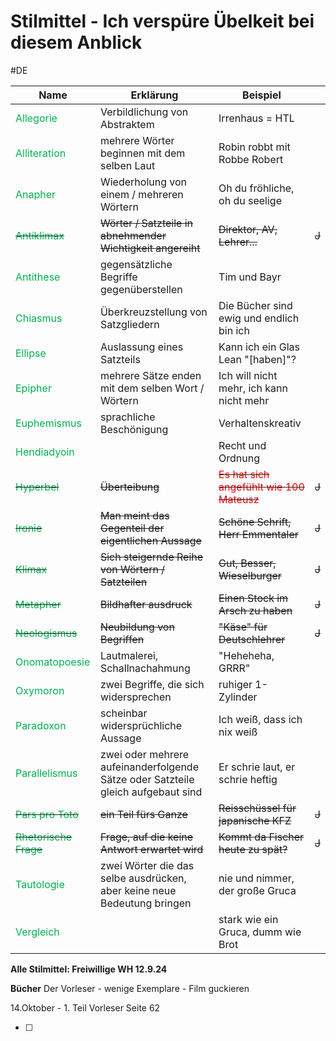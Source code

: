 # Stilmittel - Ich verspüre Übelkeit bei diesem Anblick 
#DE 

| **Name**                                                 | **Erklärung**                                                                    | **Beispiel**                                                                 |       |
| -------------------------------------------------------- | -------------------------------------------------------------------------------- | ---------------------------------------------------------------------------- | ----- |
| <span style="color:#00b050">Allegorie</span>             | Verbildlichung von Abstraktem                                                    | Irrenhaus = HTL                                                              |       |
| <span style="color:#00b050">Alliteration</span>          | mehrere Wörter beginnen mit dem selben Laut                                      | Robin robbt mit Robbe Robert                                                 |       |
| <span style="color:#00b050">Anapher</span>               | Wiederholung von einem / mehreren Wörtern                                        | Oh du fröhliche, oh du seelige                                               |       |
| ~~<span style="color:#00b050">Antiklimax</span>~~        | ~~Wörter / Satzteile in abnehmender Wichtigkeit angereiht~~                      | ~~Direktor, AV, Lehrer...~~                                                  | ~~J~~ |
| <span style="color:#00b050">Antithese</span>             | gegensätzliche Begriffe gegenüberstellen                                         | Tim und Bayr                                                                 |       |
| <span style="color:#00b050">Chiasmus</span>              | Überkreuzstellung von Satzgliedern                                               | Die Bücher sind ewig und endlich bin ich                                     |       |
| <span style="color:#00b050">Ellipse</span>               | Auslassung eines Satzteils                                                       | Kann ich ein Glas Lean "[haben]"?                                            |       |
| <span style="color:#00b050">Epipher</span>               | mehrere Sätze enden mit dem selben Wort / Wörtern                                | Ich will nicht mehr, ich kann nicht mehr                                     |       |
| <span style="color:#00b050">Euphemismus</span>           | sprachliche Beschönigung                                                         | Verhaltenskreativ                                                            |       |
| <span style="color:#00b050">Hendiadyoin</span>           |                                                                                  | Recht und Ordnung                                                            |       |
| ~~<span style="color:#00b050">Hyperbel</span>~~          | ~~Überteibung~~                                                                  | ~~<span style="color:#ff0000">Es hat sich angefühlt wie 100 Mateusz</span>~~ | ~~J~~ |
| ~~<span style="color:#00b050">Ironie</span>~~            | ~~Man meint das Gegenteil der eigentlichen Aussage~~                             | ~~Schöne Schrift, Herr Emmentaler~~                                          | ~~J~~ |
| ~~<span style="color:#00b050">Klimax</span>~~            | ~~Sich steigernde Reihe von Wörtern / Satzteilen~~                               | ~~Gut, Besser, Wieselburger~~                                                | ~~J~~ |
| ~~<span style="color:#00b050">Metapher</span>~~          | ~~Bildhafter ausdruck~~                                                          | ~~Einen Stock im Arsch zu haben~~                                            | ~~J~~ |
| ~~<span style="color:#00b050">Neologismus</span>~~       | ~~Neubildung von Begriffen~~                                                     | ~~"Käse" für Deutschlehrer~~                                                 | ~~J~~ |
| <span style="color:#00b050">Onomatopoesie</span>         | Lautmalerei, Schallnachahmung                                                    | "Heheheha, GRRR"                                                             |       |
| <span style="color:#00b050">Oxymoron</span>              | zwei Begriffe, die sich widersprechen                                            | ruhiger 1-Zylinder                                                           |       |
| <span style="color:#00b050">Paradoxon</span>             | scheinbar widersprüchliche Aussage                                               | Ich weiß, dass ich nix weiß                                                  |       |
| <span style="color:#00b050">Parallelismus</span>         | zwei oder mehrere aufeinanderfolgende Sätze oder Satzteile gleich aufgebaut sind | Er schrie laut, er schrie heftig                                             |       |
| ~~<span style="color:#00b050">Pars pro Toto</span>~~     | ~~ein Teil fürs Ganze~~                                                          | ~~Reisschüssel für japanische KFZ~~                                          | ~~J~~ |
| ~~<span style="color:#00b050">Rhetorische Frage</span>~~ | ~~Frage, auf die keine Antwort erwartet wird~~                                   | ~~Kommt da Fischer heute zu spät?~~                                          | ~~J~~ |
| <span style="color:#00b050">Tautologie</span>            | zwei Wörter die das selbe ausdrücken, aber keine neue Bedeutung bringen          | nie und nimmer, der große Gruca                                              |       |
| <span style="color:#00b050">Vergleich</span>             |                                                                                  | stark wie ein Gruca, dumm wie Brot                                           |       |

**Alle Stilmittel: Freiwillige WH 12.9.24**

**Bücher**
Der Vorleser - wenige Exemplare - Film guckieren

14.Oktober - 1. Teil Vorleser Seite 62

- [ ] 